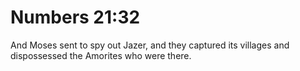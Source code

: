 # Numbers 21:32

And Moses sent to spy out Jazer, and they captured its villages and dispossessed the Amorites who were there.
